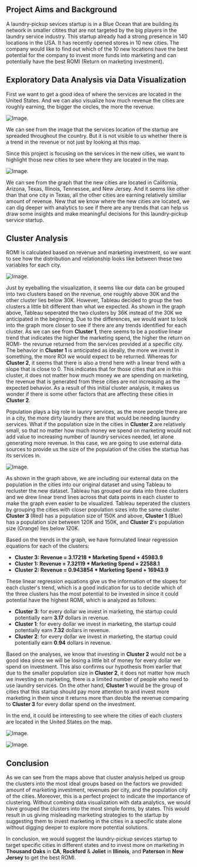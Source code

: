 ## **Project Aims and Background**
A laundry-pickup sevices startup is in a Blue Ocean that are building its network in smaller citites that are not targeted by the big players in the laundry service industry. This startup already had a strong presence in 140 locations in the USA. It has recently opened stores in 10 new cities. The company would like to find out which of the 10 new locations have the best potential for the company to invest more funds into marketing and can potentially have the best ROMI (Return on marketing investment).

## **Exploratory Data Analysis via Data Visualization**
First we want to get a good idea of where the services are located in the United States. And we can also visualize how much revenue the cities are roughly earning, the bigger the circles, the more the revenue.

![Image](https://raw.githubusercontent.com/claire-cheng/Laundry-Pickup-Marketing-Strategy/master/Service%20locations.png).

We can see from the image that the services location of the startup are spreaded throughout the country. But it is not visible to us whether there is a trend in the revenue or not just by looking at this map.

Since this project is focusing on the services in the new cities, we want to highlight those new cities to see where they are located in the map.

![Image](https://raw.githubusercontent.com/claire-cheng/Laundry-Pickup-Marketing-Strategy/master/New%20cities%20locations.png).

We can see from the graph that the new cities are located in California, Arizona, Texas, Illinois, Tennessee, and New Jersey. And it seems like other than that one city in Texas, all the other cities are earning relatively similiar amount of revenue.
New that we know where the new cities are located, we can dig deeper with analytics to see if there are any trends that can help us draw some insights and make meaningful decisions for this laundry-pickup service startup.

## **Cluster Analysis**
ROMI is calculated based on revenue and marketing investment, so we want to see how the distribution and relationship looks like between these two variables for each city. 

![Image](https://raw.githubusercontent.com/claire-cheng/Laundry-Pickup-Marketing-Strategy/master/Clustering%20without%20population.png).

Just by eyeballing the visualization, it seems like our data can be grouped into two clusters based on the revenue, one roughly above 30K and the other cluster lies below 30K. However, Tableau decided to group the two clusters a little bit different than what we expected. As shown in the graph above, Tableau seperated the two clusters by 36K instead of the 30K we anticipated in the beginning. Due to the differences, we would want to look into the graph more closer to see if there are any trends identified for each cluster. As we can see from **Cluster 1**, there seems to be a positive linear trend that indicates the higher the marketing spend, the higher the return on ROMI- the revunue returned from the services provided at a specific city. The behavior in **Cluster 1** is anticipated as ideally, the more we invest in something, the more ROI we would expect to be returned. Whereas for **Cluster 2**, it seems that there is also a trend here with a linear trend with a slope that is close to 0. This indicates that for those cities that are in this cluster, it does not matter how much money we are spending on marketing, the revenue that is generated from these cities are not increasing as the expected behavior. As a result of this initial cluster analysis, it makes us wonder if there is some other factors that are affecting these cities in **Cluster 2**. 

Population plays a big role in launry services, as the more people there are in a city, the more dirty laundry there are that would be needing laundry services. What if the population size in the cities in **Cluster 2** are relatively small, so that no matter how much money we spend on marketing would not add value to increasing number of laundry services needed, let alone generating more revenue. In this case, we are going to use external data sources to provide us the size of the population of the cities the startup has its services in. 

![Image](https://raw.githubusercontent.com/claire-cheng/Laundry-Pickup-Marketing-Strategy/master/Clustering%20with%20population.png).

As shown in the graph above, we are including our external data on the population in the cities into our original dataset and using Tableau to recluster the new dataset. Tableau has grouped our data into three clusters and we drew linear trend lines across that data points in each cluster to make the graph even easier to be visualized. Tableau seperated the clusters by grouping the cities with closer population sizes into the same cluster. **Cluster 3** (Red) has a population size of 150K and above, **Cluster 1** (Blue) has a population size between 120K and 150K, and **Cluster 2**'s population size (Orange) lies below 120K. 

Based on the trends in the graph, we have formulated linear regression equations for each of the clusters:
 - **Cluster 3: Revenue = 3.17218 * Marketing Spend + 45983.9**
 - **Cluster 1: Revenue = 7.32119 * Marketing Spend + 22588.1**
 - **Cluster 2: Revenue = 0.943854 * Marketing Spend + 16943.9**

These linear regression equations give us the information of the slopes for each cluster's trend, which is a good indication for us to decide which of the three clusters has the most potential to be invested in since it could potential have the highest ROMI, which is analyzed as follows:
 - **Cluster 3**: for every dollar we invest in marketing, the startup could potentially earn **3.17** dollars in revenue.
 - **Cluster 1**: for every dollar we invest in marketing, the startup could potentially earn **7.32** dollars in revenue.
 - **Cluster 2**: for every dollar we invest in marketing, the startup could potentially earn **0.94** dollars in revenue.

Based on the analyses, we know that investing in **Cluster 2** would not be a good idea since we will be losing a little bit of money for every dollar we spend on investment. This also confirms our hypothesis from earlier that due to the smaller population size in **Cluster 2**, it does not matter how much we investing on marketing, there is a limited number of people who need to use laundry services. On the other hand, **Cluster 1** would be the group of cities that this startup should pay more attention to and invest more marketing in them since it returns more than double the revenue comparing to **Cluster 3** for every dollar spend on the investment. 

In the end, it could be interesting to see where the cities of each clusters are located in the United States on the map.

![Image](https://raw.githubusercontent.com/claire-cheng/Laundry-Pickup-Marketing-Strategy/master/Location%20of%20the%20clusters.png).

![Image](https://raw.githubusercontent.com/claire-cheng/Laundry-Pickup-Marketing-Strategy/master/location%20of%20clusters%20new%20cities.png).

## **Conclusion**
As we can see from the maps above that cluster analysis helped us group the clusters into the most ideal groups based on the factors we provided: amount of marketing investment, revenues per city, and the population city of the cities. Moreover, this is a perfect project to indicate the importance of clustering. Without combing data visualization with data analytics, we would have grouped the clusters into the most simple forms, by states. This would result in us giving misleading marketing strategies to the startup by suggesting them to invest marketing in the cities in a specific state alone without digging deeper to explore more potential solutions. 

In conclusion, we would suggest the laundry-pickup sevices startup to target specific cities in different states and to invest more on marketing in **Thousand Oaks** in **CA**, **Rockford** & **Joliet** in **Illinois**, and **Paterson** in **New Jersey** to get the best ROMI.
